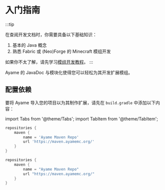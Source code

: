 # 入门指南
:::tip

在查阅开发文档时，你需要具备以下基础知识：

1. 基本的 Java 概念
2. 熟悉 Fabric 或 (Neo)Forge 的 Minecraft 模组开发

如果你不太了解，请先学习[模组开发教程](https://wiki.mcjty.eu/modding/index.php?title=YouTube-Tutorials)。
:::

Ayame 的 JavaDoc 与模块化使得您可以轻松为其开发扩展模组。

## 配置依赖
要将 Ayame 导入您的项目以为其制作扩展，请先在 `build.gradle` 中添加以下内容：

import Tabs from '@theme/Tabs';
import TabItem from '@theme/TabItem';

<Tabs>
<TabItem value="groovy" label="Groovy">

```groovy title="build.gradle"
repositories {
    maven {
        name = 'Ayame Maven Repo'
        url 'https://maven.ayamemc.org/'
    }
}
```

</TabItem>
<TabItem value="kotlin" label="Kotlin">

```kotlin title="build.gradle.kts"
repositories {
    maven {
        name = "Ayame Maven Repo"
        url "https://maven.ayamemc.org/"
    }
}
```

</TabItem>
</Tabs>
